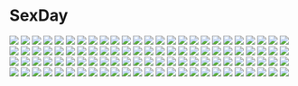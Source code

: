 # SexDay
![](https://konachan.com/jpeg/f7f2143e3c39fa8ef40a4cfcc2740950/Konachan.com%20-%20300953%20animal_ears%20blue_eyes%20blush%20breasts%20cropped%20dress%20elbow_gloves%20gloves%20gray_hair%20long_hair%20nipples%20nopan%20original%20scan%20thighhighs%20wings%20yano_mitsuki.jpg)
![](https://konachan.com/image/4b9696f5fecb4148abaa96d2d0881d48/Konachan.com%20-%2016973%20tagme.jpg)
![](https://konachan.com/jpeg/305a867b61059e06a762a5194243524d/Konachan.com%20-%2059274%20arai_chie%20sayonara_zetsubou_sensei.jpg)
![](https://konachan.com/image/1864aeaed8de999f60c2789ee2c2d1ee/Konachan.com%20-%20169759%20bed%20black_hair%20blue_eyes%20edogawakid%20kneehighs%20long_hair%20navel%20nipple_slip%20nipples%20panties%20shackles%20shirt_lift%20skirt%20underboob%20underwear%20watermark.jpg)
![](https://konachan.com/jpeg/1fd124bfc8c0e25b91a57c68b9fb678a/Konachan.com%20-%20251771%20blonde_hair%20braids%20dress%20fate_grand_order%20fate_%28series%29%20kodama_%28wa-ka-me%29%20magic%20saber%20saber_alter%20sword%20waifu2x%20weapon%20yellow_eyes.jpg)
![](https://konachan.com/jpeg/a45f54a03a30801c4c9591b7ca8b01ea/Konachan.com%20-%20156495%20animal%20bird%20breasts%20butterfly%20chikotam%20cleavage%20dress%20green_eyes%20pointed_ears%20scan%20tagme%20tree.jpg)
![](https://konachan.com/image/62209569f65c8a4ce20f88e6997e7e34/Konachan.com%20-%2013706%20all_male%20blonde_hair%20headband%20male%20naruto%20uzumaki_naruto.jpg)
![](https://konachan.com/image/dfaab12877a4ade0e2d4d7ff4dfa5302/Konachan.com%20-%20132685%202girls%20blue_hair%20green_eyes%20green_hair%20gumi%20hatsune_miku%20long_hair%20mariwai_%28marireroy%29%20red_eyes%20skirt%20thighhighs%20twintails%20vocaloid.jpg)
![](https://konachan.com/image/da4e1c422ee9913ef29028d49118eb81/Konachan.com%20-%20256950%202girls%20bow%20brown_hair%20building%20city%20clouds%20dress%20hat%20kakmxxxny06%20long_hair%20maid%20night%20original%20ribbons%20scenic%20witch%20witch_hat.jpg)
![](https://konachan.com/image/f86f37292b37727f8f39488ea3c257d2/Konachan.com%20-%20272332%20ass%20bed%20black_hair%20blush%20book%20brown_eyes%20cameltoe%20neropaso%20original%20panties%20pantyhose%20school_uniform%20see_through%20short_hair%20skirt%20underwear.jpg)
![](https://konachan.com/image/d859bf2ee226c1ea05607b31c9c84748/Konachan.com%20-%2047644%20bra%20breasts%20japanese_clothes%20miko%20nipples%20open_shirt%20panties%20striped_panties%20underwear%20yukirin.jpg)
![](https://konachan.com/jpeg/f6dc6689d1218327b257bbb192fb92a1/Konachan.com%20-%20231774%20game_cg%20ichikawa_saasha%20kiritani_nadeshiko%20neyuki_no_gen%27ei_-shirahanasou_no_hitobito-%20silkys_plus.jpg)
![](https://konachan.com/image/d5e9e2288ee4f24ce231a941a168208f/Konachan.com%20-%20173040%20blonde_hair%20boots%20bunny%20fd92%20flandre_scarlet%20food%20hat%20red_eyes%20thighhighs%20touhou%20vampire%20wings.jpg)
![](https://konachan.com/image/9f4fec601f72c4a16fbf3a5f49bb5ee6/Konachan.com%20-%2052129%20blush%20brown_hair%20flowers%20kiss%20long_hair%20male%20queen_bonjourno%20sano_toshihide%20school_uniform%20short_hair%20sunset.jpg)
![](https://konachan.com/image/dbf3c4ddfffe2631f79313fa96d8e4b4/Konachan.com%20-%20141740%20akizuki_tsukasa%20cameltoe%20haruno_tsubame%20panties%20petals%20sakura_sakimashita%20school_uniform%20short_hair%20skirt%20skirt_lift%20sorahane%20underwear.jpg)
![](https://konachan.com/image/672f4b71ace0f624fdb698c15642d068/Konachan.com%20-%207716%20brown_hair%20glasses%20maid%20mikeou%20pink_chuchu.jpg)
![](https://konachan.com/jpeg/b5a601ac2dba4711f1d7f07d2acce5b1/Konachan.com%20-%2083401%20brown_eyes%20clouds%20flowers%20green_hair%20kazami_yuuka%20short_hair%20sky%20sunflower%20touhou%20umbrella.jpg)
![](https://konachan.com/image/4c80ead5b2d87491b3a0a9cb33367596/Konachan.com%20-%2019977%20doggirl%20sakurazawa_izumi.jpg)
![](https://konachan.com/jpeg/a4f44324345b992578bea730a50914f0/Konachan.com%20-%20293605%20bed%20blue_eyes%20blush%20game_cg%20kurashina_asuka%20long_hair%20panties%20pink_hair%20school_uniform%20sprite%20suzumori%20underwear%20yuuki_itsuka.jpg)
![](https://konachan.com/image/19b9d788ac03563b858e02a4da2f0db6/Konachan.com%20-%20223702%20blue_eyes%20boots%20brown_hair%20fifuth%20long_hair%20original.jpg)
![](https://konachan.com/image/a6b609dc6f053472563ec63627ef0ed1/Konachan.com%20-%209991%20panties%20tagme%20underwear.jpg)
![](https://konachan.com/jpeg/82dcb4eb5a09de7ec7df31dc042a7706/Konachan.com%20-%20206598%20animal_ears%20bow%20crote%20hat%20mystia_lorelei%20pink_hair%20short_hair%20signed%20touhou%20wings.jpg)
![](https://konachan.com/image/f8529847d05ba7e1baa45af18e6225a0/Konachan.com%20-%20224185%202girls%20blue_eyes%20blue_hair%20forest%20haraguroi_you%20maid%20pink_hair%20ram_%28re%3Azero%29%20red_eyes%20rem_%28re%3Azero%29%20shoujo_ai%20tree%20twins.jpg)
![](https://konachan.com/jpeg/98dc06410376e8b6fc47222e74936b25/Konachan.com%20-%20292093%20anthropomorphism%20ass%20azur_lane%20barefoot%20bed%20black_hair%20blush%20bow%20brown_eyes%20long_hair%20marushin_%28denwa0214%29%20ponytail%20swimsuit%20takao_%28azur_lane%29.jpg)
![](https://konachan.com/jpeg/27d0fbe7882cd3517b72b6fa74199279/Konachan.com%20-%20167557%20dress%20enrai%20flowers%20long_hair%20megurine_luka%20petals%20pink_hair%20vocaloid.jpg)
![](https://konachan.com/image/58dc42d62d81c74978b364517b1717e6/Konachan.com%20-%20101534%20caucasus%20nanatsuki_shion%20sugina_miki.jpg)
![](https://konachan.com/image/b9d031a40a5b60f3e43d1143a5544e07/Konachan.com%20-%2071642%20black_hair%20black_rock_shooter%20blue_eyes%20ganesagi%20kuroi_mato%20long_hair%20shorts%20sword%20thighhighs%20twintails%20weapon.jpg)
![](https://konachan.com/image/177d195bfb4728b83fd7ffaf69dbd03e/Konachan.com%20-%20194024%202girls%20breast_grab%20breasts%20dark_skin%20dragon_quest%20dragon_quest_iv%20long_hair%20manya%20matsuryuu%20minea%20no_bra%20purple_eyes%20purple_hair%20tiara%20wristwear.jpg)
![](https://konachan.com/jpeg/4c862febd4e372c39f8eca578ee6b53c/Konachan.com%20-%2021920%20azumanga_daioh%20microphone%20music%20sakaki%20vector.jpg)
![](https://konachan.com/jpeg/57668559d32ac9c2ec678f3b7e6726e1/Konachan.com%20-%20204454%20ball%20black_hair%20blue_eyes%20crystal_dew_world%20japanese_clothes%20kirino_kasumu%20long_hair%20suishou_shizuku%20watermark%20yukata.jpg)
![](https://konachan.com/image/2d00572236a9bc279e31872d913a1804/Konachan.com%20-%2021564%20all_male%20bleach%20hitsugaya_toushirou%20male.jpg)
![](https://konachan.com/jpeg/4f290c620e4fd1a2b94ef0d30b432fab/Konachan.com%20-%20252121%20saigyouji_yuyuko%20tagme_%28artist%29%20touhou%20yakumo_yukari.jpg)
![](https://konachan.com/jpeg/0ce8b86747caec6210ddbcf21a400540/Konachan.com%20-%20272618%20bang_dream%21%20blonde_hair%20clouds%20ichigaya_arisa%20instrument%20long_hair%20piano%20poligon046%20school_uniform%20skirt%20sky%20sunset%20thighhighs%20twintails.jpg)
![](https://konachan.com/jpeg/2a09a4ac0d32500e0bd0d0bfecaa808a/Konachan.com%20-%20177918%2012_no_tsuki_no_eve%20bra%20game_cg%20long_hair%20minori%20pink_hair%20red_eyes%20shiina_mizuka%20shirt_lift%20takasaki_maco%20underwear.jpg)
![](https://konachan.com/jpeg/d0c71c11a178f806826d7e606568e3b3/Konachan.com%20-%20207592%20blue_eyes%20bow%20braids%20breasts%20collar%20fingering%20game_cg%20headdress%20long_hair%20maid%20nipples%20omega_star%20panties%20pussy%20ribbons%20uncensored%20underwear%20wink.jpg)
![](https://konachan.com/image/95784ea2ca427bccca5512f1f9cb2709/Konachan.com%20-%2043679%20chibi%20kamikita_komari%20little_busters%21.jpg)
![](https://konachan.com/image/2a53e035ab53a3ba83628fa5f1d7ae17/Konachan.com%20-%20223892%20building%20clouds%20landscape%20nobody%20original%20scenic%20water%20xi_chen_chen.jpg)
![](https://konachan.com/jpeg/a747f265068c62dc04fd8f45f87e3042/Konachan.com%20-%20144159%20brown_hair%20clouds%20flowers%20long_hair%20original%20petals%20school_uniform.jpg)
![](https://konachan.com/image/777088a29711ff72a9026e2608c334c8/Konachan.com%20-%20282608%20animal_ears%20apron%20autumn%20bell%20blonde_hair%20blush%20brown_eyes%20building%20cura%20foxgirl%20japanese_clothes%20leaves%20long_hair%20okon%20tail%20tree.jpg)
![](https://konachan.com/image/8ccf957ba27d9b9aac4233827dae676b/Konachan.com%20-%20225072%202girls%20ass%20blue_eyes%20blush%20brown_hair%20hat%20kuroonehalf%20long_hair%20mei_%28pokemon%29%20pokemon%20swadloon%20touko_%28pokemon%29%20twintails.jpg)
![](https://konachan.com/image/b30d3ae4f059ffe1de42aa3f2e71adb8/Konachan.com%20-%209139%20bra%20eureka%20eureka_seven%20green_hair%20kobayashi_yuji%20pink_eyes%20short_hair%20underwear.jpg)
![](https://konachan.com/image/ddad67dbf6da4de353af7d6cd2423692/Konachan.com%20-%20163030%20blonde_hair%20blue_eyes%20brown_hair%20combat_vehicle%20gun%20hat%20headphones%20north_abyssor%20original%20red_eyes%20red_hair%20uniform%20weapon.jpg)
![](https://konachan.com/image/9abe9bd5a3bdb1fbefaed414c9b07b65/Konachan.com%20-%20275047%20bikini%20black_hair%20blush%20bow%20breasts%20cameltoe%20christmas%20cleavage%20erect_nipples%20gloves%20long_hair%20navel%20pink_eyes%20ponytail%20swimsuit%20thighhighs%20yuano.jpg)
![](https://konachan.com/jpeg/0fa7e55399819985c52e30aa0ba11d14/Konachan.com%20-%20280092%20anus%20bed%20blue_eyes%20breasts%20brown_hair%20long_hair%20mibu_natsuki%20nipples%20no_bra%20panty_pull%20pussy%20shirt_lift%20skirt%20spread_pussy%20thighhighs%20uncensored.jpg)
![](https://konachan.com/image/003dfe41b3e91890efeb3c53ee46a3e4/Konachan.com%20-%2024432%20asahina_mikuru%20christmas%20cosplay%20group%20hat%20koizumi_itsuki%20kyon%20male%20nagato_yuki%20reindeer%20santa_costume%20santa_hat%20suzumiya_haruhi.jpg)
![](https://konachan.com/jpeg/27e714ece17f69e5a048f75415a695e7/Konachan.com%20-%20143950%20animal_ears%20blonde_hair%20brown_hair%20f7%28eiki%29%20foxgirl%20multiple_tails%20short_hair%20tail%20tattoo%20toramaru_shou%20touhou%20weapon%20yakumo_ran%20yellow_eyes.jpg)
![](https://konachan.com/image/913a67edf5589018e4e8742047fbbcf2/Konachan.com%20-%20103205%20kaname_madoka%20kyuubee%20mahou_shoujo_madoka_magica.jpg)
![](https://konachan.com/jpeg/4f9c27bd12bcddc45d5092498dd1a7fe/Konachan.com%20-%20263333%20ass%20brown_eyes%20brown_hair%20cum%20eto%20group%20nipples%20nude%20original%20pussy%20spread_legs%20tan_lines%20uncensored%20wet.jpg)
![](https://konachan.com/image/b2c04061fe4f32fcc601ad98bb5d77ea/Konachan.com%20-%20156372%20animal_ears%20blonde_hair%20blue_eyes%20blush%20braids%20breasts%20bunny_ears%20bunnygirl%20cccpo%20cleavage%20long_hair%20original%20skirt.jpg)
![](https://konachan.com/image/35e90e67cf12071b89c31e29deb55ba8/Konachan.com%20-%20293257%20blue_eyes%20brown_hair%20close%20long_hair%20original%20sketch%20tie%20tsuruse%20twintails.jpg)
![](https://konachan.com/jpeg/edf638524298ed980f62dc4ded62bcf5/Konachan.com%20-%20262992%20ass%20blonde_hair%20blush%20breasts%20cait%20elbow_gloves%20gloves%20hikari_%28xenoblade%29%20long_hair%20orange_eyes%20panties%20underwear%20xenoblade.jpg)
![](https://konachan.com/jpeg/051798f76a115368c45001d98f61b702/Konachan.com%20-%20172769%20anus%20ass%20ass_grab%20bikini%20blush%20breasts%20happy_core%20headphones%20long_hair%20nipples%20panties%20panty_pull%20pussy%20swimsuit%20uncensored%20underwear%20water.jpg)
![](https://konachan.com/image/2874b14ab0640ca8a03c3bd42e7afa4f/Konachan.com%20-%2029208%20littlewitch%20oyari_ashito.jpg)
![](https://konachan.com/image/d1db9f5463cf74a36ae3524b9a04ddb8/Konachan.com%20-%20129124%20black_hair%20breasts%20game_cg%20kudou_sayaka%20marriage_blue%20nipples%20nopan%20pussy_juice.jpg)
![](https://konachan.com/image/ccc1f4ac6556d40b0accfd3f4ad2e4ff/Konachan.com%20-%20138006%20108_gou%20breast_hold%20d_chara_mail%20nipples%20panties%20purple_hair%20underwear.jpg)
![](https://konachan.com/image/f8f960a5dd5ff1eaa1ff805bb6bd10ce/Konachan.com%20-%20231809%20animal%20black_hair%20blue_hair%20bow%20building%20dress%20grass%20hat%20long_hair%20male%20nagi_itsuki%20orange_hair%20original%20pointed_ears%20short_hair%20tree%20twintails%20water.jpg)
![](https://konachan.com/image/0cb1c91bcfb7725dc9fed938be6deead/Konachan.com%20-%2033145%20moon%20rozen_maiden%20suigintou.jpg)
![](https://konachan.com/image/7d5c88cadbee6c1d65243db07cc2cf2c/Konachan.com%20-%2027889%20nitroplus.jpg)
![](https://konachan.com/image/674e75a3a6e6ae13f0b7b9ac13307822/Konachan.com%20-%20257875%20aqua_eyes%20blonde_hair%20bow%20butterfly%20dress%20fate_grand_order%20fate_%28series%29%20goth-loli%20hat%20loli%20lolita_fashion%20long_hair%20teddy_bear%20yaku_%28ziroken%29.jpg)
![](https://konachan.com/jpeg/5443de983d4c62cc5d9654d33cf7b579/Konachan.com%20-%20155697%20blue_eyes%20breasts%20long_hair%20motomiya_mitsuki%20nipples%20open_shirt%20panties%20purple_eyes%20shirt%20underwear%20white_hair.jpg)
![](https://konachan.com/image/b6b8869a5537f2982a6ef13a307b3784/Konachan.com%20-%2019816%20eclair%20gotoh_keiji%20kiddy_grade%20lumiere.jpg)
![](https://konachan.com/jpeg/c7871bc4bb57b6992d57b680d8dfb480/Konachan.com%20-%20244158%20bikini_top%20breasts%20clouds%20cropped%20misaki_kurehito%20nipples%20rainbow%20scan%20sky.jpg)
![](https://konachan.com/image/03b5f720fd75b513a60ac2b26c42b7aa/Konachan.com%20-%20161485%20doll%20dress%20fairy%20kagamine_len%20kagamine_rin%20male%20vocaloid%20yang_niangniang.jpg)
![](https://konachan.com/image/3fc3aa4608c5afa76fca802cdf2eb39e/Konachan.com%20-%20237752%20abe_shinra%20beach%20black_hair%20brown_eyes%20brown_hair%20clouds%20kneehighs%20long_hair%20male%20school_uniform%20short_hair%20skirt%20sky%20thighhighs%20water%20zettai_ryouiki.jpg)
![](https://konachan.com/jpeg/bdfe254919520c723b8c285aed6ac07c/Konachan.com%20-%2042574%20izumi_konata%20lucky_star.jpg)
![](https://konachan.com/image/f21647a931cc41b71323616d64de4a87/Konachan.com%20-%2029647%20airi_%28quilt%29%20blush%20carnelian%20quilt.jpg)
![](https://konachan.com/jpeg/0e6d60434148d9d135e6fbfea52344f0/Konachan.com%20-%20238036%20aoi_miyabi%20blush%20breasts%20brown_eyes%20cape%20gloves%20hat%20long_hair%20nipples%20nopan%20purple_hair%20sayori%20scan%20sky%20smile%20stars%20thighhighs%20witch_hat.jpg)
![](https://konachan.com/jpeg/3e64b45e00f672315a94843d93b9124d/Konachan.com%20-%20303536%20bed%20blush%20bow%20breasts%20brown_hair%20jiiwara%20long_hair%20nipples%20no_bra%20open_shirt%20original%20pink_eyes%20school_uniform%20sex%20teddy_bear.jpg)
![](https://konachan.com/jpeg/bacd4cb8f2fa789fa7e776335a8d4d1b/Konachan.com%20-%2098967%20aliasing%20bikini%20breasts%20cleavage%20erect_nipples%20eyepatch%20game_cg%20purple_hair%20short_hair%20skyfish%20soukyuu_no_soleil%20swimsuit%20tsurugi_hagane.jpg)
![](https://konachan.com/image/cd914546d5e974a4b1af3f6bab1247c6/Konachan.com%20-%20162455%20koron_%28tkhsrui%29%20mayu_%28vocaloid%29%20vocaloid.jpg)
![](https://konachan.com/jpeg/a968418b5ff76c25de89061a61b7a7d5/Konachan.com%20-%20200128%20barefoot%20blonde_hair%20domotolain%20flowers%20hug%20japanese_clothes%20kagamine_len%20kagamine_rin%20kimono%20male%20petals%20rose%20scan%20vocaloid.jpg)
![](https://konachan.com/image/137eb7e6e3af8eeb078716dc950933b3/Konachan.com%20-%2024792%20boots%20gloves%20gray_eyes%20gray_hair%20moon%20scarf%20scenic%20thighhighs%20tree%20yoshizuki_kumichi.jpg)
![](https://konachan.com/jpeg/57cf00c70666bc23794e043a195bf429/Konachan.com%20-%20137291%20animal_ears%20ass%20black_hair%20censored%20game_cg%20long_hair%20makino_honoha%20panties%20purple_software%20pussy%20pussy_juice%20school_uniform%20underwear%20yuuki_makoto.jpg)
![](https://konachan.com/jpeg/82484f206b5a5abe518f9ca0da0ad95f/Konachan.com%20-%20299068%20animal_ears%20azur_lane%20black_hair%20blue_eyes%20brown_hair%20demon%20foxgirl%20gloves%20horns%20logo%20loli%20long_hair%20nagu%20pink_eyes%20ponytail%20sky%20tree%20white_hair.jpg)
![](https://konachan.com/image/3625268e56e606b4ca706aa6f59a281e/Konachan.com%20-%20102220%20aqua_hair%20bondage%20hatsune_miku%20headphones%20pink_eyes%20vocaloid.jpg)
![](https://konachan.com/jpeg/4e183a68a1ae0ac6843c8fa48ff40c27/Konachan.com%20-%20103935%202girls%20bell%20black_hair%20blue_eyes%20blush%20bow%20catgirl%20dress%20drink%20food%20gokou_ruri%20headdress%20korie_riko%20long_hair%20maid%20red_eyes%20ribbons%20scan%20thighhighs.jpg)
![](https://konachan.com/jpeg/c456c8e5a73ffe04586e02b12f4ccead/Konachan.com%20-%20270051%20barefoot%20black_hair%20blue_eyes%20blush%20braids%20cameltoe%20couch%20dildo%20food%20jack_dempa%20long_hair%20original%20pussy_juice%20spread_legs%20swimsuit%20vibrator.jpg)
![](https://konachan.com/jpeg/95c9d1df789606d28f9e1d1bbe52671e/Konachan.com%20-%20229932%20anthropomorphism%20aqua_eyes%20bike_shorts%20blush%20couch%20gloves%20kantai_collection%20kneehighs%20long_hair%20orange_hair%20paper%20school_uniform%20shorts%20skirt.jpg)
![](https://konachan.com/jpeg/0e459b3e6d3807e274f94a8b717d40ed/Konachan.com%20-%20246842%20animal%20animal_ears%20bird%20blonde_hair%20blue_hair%20blush%20catgirl%20chibi%20gray_hair%20group%20hoodie%20muuran%20serval%20short_hair%20signed%20sleeping%20tail%20white_hair.jpg)
![](https://konachan.com/jpeg/41687d5281f246e8c79ad08d48f36eb1/Konachan.com%20-%20277774%20aqua_eyes%20blonde_hair%20breast_grab%20breasts%20censored%20cum%20headdress%20long_hair%20navel%20necklace%20nipples%20nude%20pubic_hair%20pussy%20sex%20thighhighs%20wristwear.jpg)
![](https://konachan.com/jpeg/9cfb0d18c05103a2ffe5501aee7d1cdb/Konachan.com%20-%2054067%20asahina_mikuru%20nagato_yuki%20suzumiya_haruhi%20suzumiya_haruhi_no_yuutsu%20tsuruya%20vector.jpg)
![](https://konachan.com/image/6299fdfef7acf102ba12c95bf1a4cead/Konachan.com%20-%20193795%20blush%20bra%20breasts%20fingering%20himeno_towa%20logo%20long_hair%20minori%20nipples%20open_shirt%20panties%20panty_pull%20pussy_juice%20thighhighs%20underwear%20wet%20yuzuna_hiyo.jpg)
![](https://konachan.com/image/a2b68b193f86200a39fa44989289117c/Konachan.com%20-%20181578%2035_%28pixiv%29%20amakusa_juuza%20bow%20dress%20elbow_gloves%20gloves%20long_hair%20necklace%20polychromatic%20skirt%20thighhighs%20twintails%20ushiromiya_eva%20zoom_layer.jpg)
![](https://konachan.com/jpeg/6f02e534504aba6484c08103bb72188a/Konachan.com%20-%20274342%20aliasing%20bluekalmia%20butterfly%20close%20hat%20pink_hair%20red_eyes%20ribbons%20saigyouji_yuyuko%20short_hair%20touhou.jpg)
![](https://konachan.com/jpeg/27d5faffe45fbff1d314ed385b86783f/Konachan.com%20-%2074913%20black_hair%20brown_hair%20comyu_kuroi_ryuu_to_yasashii_oukoku%20hinaori_kagome%20purple_eyes%20soejima_hisoka%20tagme%20yellow_eyes.jpg)
![](https://konachan.com/image/d15c90782f50b61ab8a62545cd5f9444/Konachan.com%20-%2026462%20all_male%20glasses%20japanese_clothes%20jin%20male%20mugen%20samurai_champloo%20sword%20weapon.jpeg)
![](https://konachan.com/image/2e002fee506f0cc3091c2842d4f8b4b9/Konachan.com%20-%20136656%20hakurei_reimu%20japanese_clothes%20miko%20tagme%20touhou.jpg)
![](https://konachan.com/jpeg/2ac12f8331d58bb2626d7676fbca0939/Konachan.com%20-%2038281%20itsuka_todoku_anosorani%20moekibara_fumitake%20ousuki_konome.jpg)
![](https://konachan.com/jpeg/4fc32370efb4dd96a2ac68d583f05f84/Konachan.com%20-%20260960%20aqua_eyes%20blonde_hair%20blush%20bra%20breasts%20cameltoe%20flowers%20garter_belt%20gloves%20long_hair%20melonbooks%20nipples%20panties%20petals%20stockings%20thighhighs%20underwear.jpg)
![](https://konachan.com/jpeg/dafb6f2f00ddbd61c9156f0a5f4efecf/Konachan.com%20-%2034281%20asou_sumire%20ef%20ef_a_fairy_tale_of_the_two%20hayama_mizuki%20kuze_shuuichi%20minori.jpg)
![](https://konachan.com/jpeg/ca1be8ece5047e32bd0dde2e5916cea3/Konachan.com%20-%20244572%20gun%20mecha%20memento_vivi%20mobile_suit_gundam%20mobile_suit_gundam_00%20robot%20weapon.jpg)
![](https://konachan.com/image/51874bfda976818740ae4ebfa25a74f2/Konachan.com%20-%2012633%20animal_ears%20daikuji_ayu%20foxgirl%20kimi_ga_nozomu_eien.jpg)
![](https://konachan.com/image/679ed52b132cbaec5f8b014a8364a437/Konachan.com%20-%2024836%20azumanga_daioh%20chiyo_father%20kagura%20kasuga_ayumu%20mihama_chiyo%20mobile_suit_gundam%20parody%20tadakichi%20takino_tomo.jpg)
![](https://konachan.com/jpeg/e988ca31df8f0a5cb4bfbcd22c25b537/Konachan.com%20-%20295871%20armor%20beeyan%20blonde_hair%20blush%20braids%20cape%20dress%20elbow_gloves%20fate_stay_night%20fate_%28series%29%20gloves%20green_eyes%20saber%20short_hair%20sword%20weapon%20white.jpg)
![](https://konachan.com/image/4adf4aa20a79a24f5c3eab50fd84883d/Konachan.com%20-%207461%20memories_off%20tagme.jpg)
![](https://konachan.com/image/8b9a03ea732b7946d665a275939a0cee/Konachan.com%20-%20197496%20cherry_blossoms%20flowers%20food%20fuuma_nagi%20headband%20kasumigaoka_utaha%20landscape%20long_hair%20pantyhose%20petals%20pocky%20scenic%20school_uniform%20skirt.jpg)
![](https://konachan.com/image/5c4dedf48f4e5ba78b86acbf55cdc201/Konachan.com%20-%2050655%20akihime_sumomo%20itou_noiji%20nanatsuiro_drops%20yuki-chan.jpg)
![](https://konachan.com/jpeg/340517f32a6978bbf9f38104d5cf3a19/Konachan.com%20-%20212652%20hakurei_reimu%20japanese_clothes%20long_hair%20miko%20tagme_%28artist%29%20touhou.jpg)
![](https://konachan.com/image/8ca211485c7edb1539574faba4e30796/Konachan.com%20-%20271202%202girls%20barefoot%20blush%20book%20chain%20demon%20fang%20food%20horns%20krebskrum%20loli%20long_hair%20navel%20nopan%20observerz%20pink_eyes%20pink_hair%20tail%20topless%20white_hair.jpg)
![](https://konachan.com/image/0219bf4ab3350e3aa15ed5a40fdc5190/Konachan.com%20-%20165889%20aqua_eyes%20aqua_hair%20hatsune_miku%20headphones%20long_hair%20tie%20twintails%20vocaloid%20wink%20xinta.jpg)
